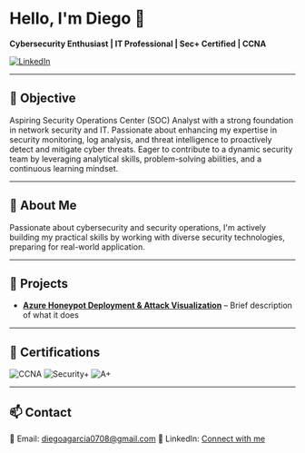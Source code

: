# Hello, I'm Diego &#128075;


**Cybersecurity Enthusiast | IT Professional | Sec+ Certified | CCNA**  

[![LinkedIn](https://img.shields.io/badge/LinkedIn-0A66C2?style=for-the-badge&logo=linkedin&logoColor=white)](https://www.linkedin.com/in/dgarcia-it/)

---

## 🎯 Objective  
Aspiring Security Operations Center (SOC) Analyst with a strong foundation in network security and IT. Passionate about enhancing my expertise in security monitoring, log analysis, and threat intelligence to proactively detect and mitigate cyber threats. Eager to contribute to a dynamic security team by leveraging analytical skills, problem-solving abilities, and a continuous learning mindset.

---

## 🔹 About Me  
Passionate about cybersecurity and security operations, I'm actively building my practical skills by working with diverse security technologies, preparing for real-world application.

---

## 🔹 Projects  

- **[Azure Honeypot Deployment & Attack Visualization](#)** – Brief description of what it does  

---

## 🔹 Certifications
![CCNA](https://img.shields.io/badge/CCNA-blue?style=flat&logo=cisco)
![Security+](https://img.shields.io/badge/CompTIA-Security%2B-red?style=flat&logo=compTIA&logoColor=white&color=red)
![A+](https://img.shields.io/badge/CompTIA-A%2B-green?style=flat)


---

## 📫 Contact  
📧 Email: diegoagarcia0708@gmail.com
💬 LinkedIn: [Connect with me](https://www.linkedin.com/in/dgarcia-it/)  
